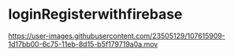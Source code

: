 # loginRegisterwithfirebase

https://user-images.githubusercontent.com/23505129/107615909-1d17bb00-6c75-11eb-8d15-b5f179719a0a.mov

